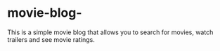 # movie-blog-
This is a simple movie blog that allows you to search for movies, watch trailers and see movie ratings. 
